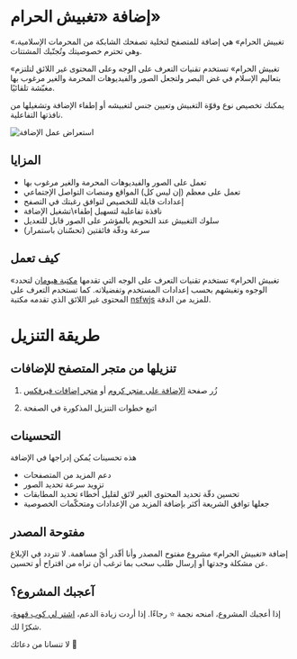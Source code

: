 # إضافة «تغبيش الحرام»

«تغبيش الحرام» هي إضافة للمتصفح لتخلية تصفحك الشابكة من المحرمات الإسلامية، وهي تحترم خصوصيتك وتُجنّبك المشتتات.

«تغبيش الحرام» تستخدم تقنيات التعرف على الوجه وعلى المحتوى غير اللائق لتلتزم بتعاليم الإسلام في غض البصر ولتجعل الصور والفيديوهات المحرمة والغير مرغوب بها مغبّشة تلقائيًا.

يمكنك تخصيص نوع وقوّة التغبيش وتعيين جنس لتغبيشه أو إطفاء الإضافة وتشغيلها من نافذتها التفاعلية.

![استعراض عمل الإضافة](demos/demo1.png)

## المزايا

- تعمل على الصور والفيديوهات المحرمة والغير مرغوب بها
- تعمل على معظم (إن ليس كل) المواقع ومنصات التواصل الإجتماعي
- إعدادات قابلة للتخصيص لتوافق رغبتك في التصفح
- نافذة تفاعلية لتسهيل إطفاء\تشغيل الإضافة
- سلوك التغبيش عند التحويم بالمؤشر على الصور قابل للتعديل
- سرعة ودقّة فائقتين (تحسّنان باستمرار)

## كيف تعمل

«تغبيش الحرام» تستخدم تقنيات التعرف على الوجه التي تقدمها [مكتبة هيومان](https://github.com/vladmandic/human) لتحدد الوجوه وتغبشهم بحسب إعدادات المستخدم وتفضيلاته.
كما تستخدم التعرف على المحتوى غير اللائق الذي تقدمه مكتبة [nsfwjs](https://github.com/infinitered/nsfwjs) للمزيد من الدقة.

# طريقة التنزيل

## تنزيلها من متجر المتصفح للإضافات

1. زُر صفحة [الإضافة على متجر كروم](https://chrome.google.com/webstore/detail/haramblur/pbcoegikffnadpahojjhgdladmmddeji) أو [متجر إضافات فيرفكس](https://addons.mozilla.org/addon/haramblur/)

2. اتبع خطوات التنزيل المذكورة في الصفحة

## التحسينات

هذه تحسينات يُمكن إدراجها في الإضافة

- دعم المزيد من المتصفحات
- تزويد سرعة تحديد الصور
- تحسين دقّة تحديد المحتوى الغير لائق لقليل أخطاء تحديد المطابقات
- جعلها توافق الشريعة أكثر بإضافة المزيد من الإعدادات ومتحكّمات الخصوصية

## مفتوحة المصدر

إضافة «تغبيش الحرام» مشروع مفتوح المصدر وأنا أقّدر أيّ مساهمة. لا تتردد في الإبلاغ عن مشكلة وجدتها أو إرسال طلب سحب بما ترغب أن تراه من اقتراح أو تحسين.

## آعجبك المشروع؟

إذا أعجبك المشروع، امنحه نجمة ⭐️ رجاءًا. إذا أردت زيادة الدعم، [اشتر لي كوب قهوة](https://www.buymeacoffee.com/alganzory)، شكرًا لك.

لا تنسانا من دعائك  🤲
